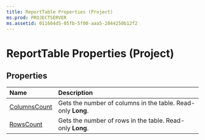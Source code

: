 ```yaml
---
title: ReportTable Properties (Project)
ms.prod: PROJECTSERVER
ms.assetid: 011604d5-05fb-5f00-aaa5-2844250b12f2
---
```



# ReportTable Properties (Project)

## Properties



|**Name**|**Description**|
|:-----|:-----|
|[ColumnsCount](reporttable-columnscount-property-project.md)|Gets the number of columns in the table. Read-only  **Long**.|
|[RowsCount](reporttable-rowscount-property-project.md)|Gets the number of rows in the table. Read-only  **Long**.|

